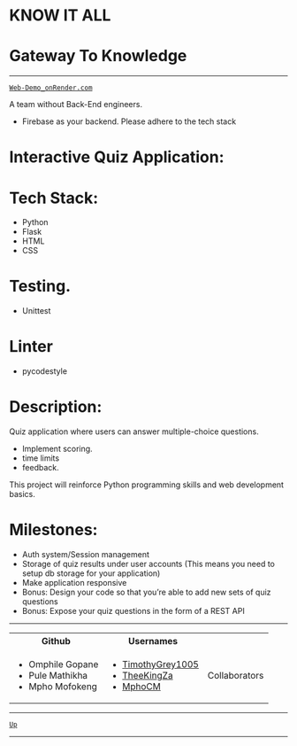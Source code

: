# KNOW IT ALL
# Gateway To Knowledge
---

[`Web-Demo_onRender.com`](https://know-it-all-bjwx.onrender.com)

A team without Back-End engineers.
* Firebase as your backend.
Please adhere to the tech stack

# Interactive Quiz Application:

# Tech Stack:
* Python
* Flask
* HTML
* CSS

# Testing.
* Unittest

# Linter
* pycodestyle

# Description:
Quiz application where users can answer multiple-choice questions.
* Implement scoring.
* time limits
* feedback.

This project will reinforce Python programming skills and web development basics.

# Milestones:
* Auth system/Session management
* Storage of quiz results under user accounts (This means you need to setup db storage for your application)
* Make application responsive
* Bonus: Design your code so that you’re able to add new sets of quiz questions
* Bonus: Expose your quiz questions in the form of a REST API

---
<table>
  <th>Github</th> <th>Usernames</th>
  
  <tr>
    <td>
  <ul>
    <li>Omphile Gopane</li> 
    <li>Pule Mathikha</li>
    <li>Mpho Mofokeng</li>
  </ul>
    </td>
    <td>
      <ul>
        <li><a href="https://github.com/TimothyGrey1005">TimothyGrey1005</a></li>
        <li><a href="https://github.com/TheeKingZa">TheeKingZa</a></li>
        <li><a href="https://github.com/MphoCM">MphoCM</a></li>
      </ul>
    </td>
    <td>Collaborators</td>
  </tr>

</table>

---

[`Up`](#know-it-all)

---